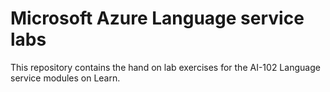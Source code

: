 # Microsoft Azure Language service labs

This repository contains the hand on lab exercises for the AI-102 Language service modules on Learn.
